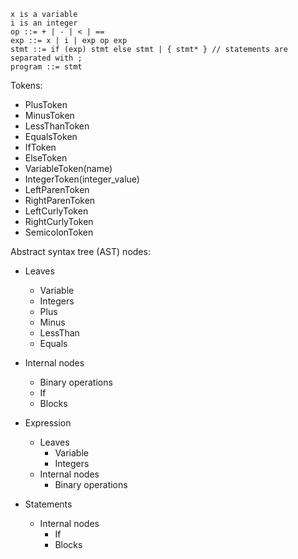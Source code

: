 ```
x is a variable
i is an integer
op ::= + | - | < | ==
exp ::= x | i | exp op exp
stmt ::= if (exp) stmt else stmt | { stmt* } // statements are separated with ;
program ::= stmt
```

Tokens:
- PlusToken
- MinusToken
- LessThanToken
- EqualsToken
- IfToken
- ElseToken
- VariableToken(name)
- IntegerToken(integer_value)
- LeftParenToken
- RightParenToken
- LeftCurlyToken
- RightCurlyToken
- SemicolonToken


Abstract syntax tree (AST) nodes:
- Leaves
    - Variable
    - Integers
    - Plus
    - Minus
    - LessThan
    - Equals
- Internal nodes
    - Binary operations
    - If
    - Blocks

- Expression
    - Leaves
        - Variable
        - Integers
    - Internal nodes
        - Binary operations
- Statements
    - Internal nodes
        - If
        - Blocks
